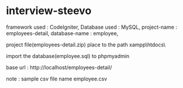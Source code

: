 # interview-steevo
framework used : CodeIgniter,
Database used : MySQL,
project-name : employees-detail,
database-name : employee,

project file(employees-detail.zip) place to the path  xampp\htdocs\

import the database(employee.sql) to phpmyadmin

base url : http://localhost/employees-detail/

note : sample csv file name employee.csv
